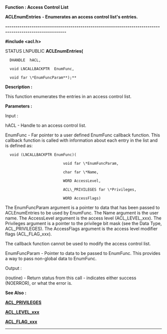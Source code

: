 




<!--
 /\* Font Definitions \*/
 @font-face
 {font-family:"Tms Rmn";
 panose-1:2 2 6 3 4 5 5 2 3 4;}
@font-face
 {font-family:Helv;
 panose-1:2 11 6 4 2 2 2 3 2 4;}
@font-face
 {font-family:"Cambria Math";
 panose-1:2 4 5 3 5 4 6 3 2 4;}
 /\* Style Definitions \*/
 p.MsoNormal, li.MsoNormal, div.MsoNormal
 {margin-top:0cm;
 margin-right:0cm;
 margin-bottom:8.0pt;
 margin-left:0cm;
 line-height:107%;
 font-size:11.0pt;
 font-family:"Calibri",sans-serif;}
.MsoChpDefault
 {font-size:11.0pt;}
.MsoPapDefault
 {margin-bottom:8.0pt;
 line-height:107%;}
 /\* Page Definitions \*/
 @page WordSection1
 {size:612.0pt 792.0pt;
 margin:72.0pt 72.0pt 72.0pt 72.0pt;}
div.WordSection1
 {page:WordSection1;}
-->




 


**Function : Access Control List**



**ACLEnumEntries** **-
Enumerates an access control list's entries.**


**----------------------------------------------------------------------------------------------------------**



**#include <acl.h>**



STATUS
LNPUBLIC **ACLEnumEntries(**  

      DHANDLE  hACL,  

      void LNCALLBACKPTR  EnumFunc,  

      void far \*EnumFuncParam**);**



**Description :**



This function
enumerates the entries in an access control list.


 


**Parameters :**



Input :  

hACL  -   Handle to an access control list.  

  

EnumFunc  -  Far pointer to a user defined EnumFunc callback function.  This
callback function is called with information about each entry in the list and
is defined as:  

  

      void (LNCALLBACKPTR EnumFunc)(  

                              void far \*EnumFuncParam,  

                              char far \*Name,  

                              WORD AccessLevel,  

                              ACL\_PRIVILEGES far \*Privileges,  

                              WORD AccessFlags)  

  

The EnumFuncParam argument is a pointer to data that has been passed to
ACLEnumEntries to be used by EnumFunc.  The Name argument is the user name. 
The AccessLevel argument is the access level (ACL\_LEVEL\_xxx).  The Privileges
argument is a pointer to the privilege bit mask (see the Data Type,
ACL\_PRIVILEGES).  The AccessFlags argument is the access level modifier flags
(ACL\_FLAG\_xxx).  

  

The callback function cannot be used to modify the access control list.  

  

EnumFuncParam  -  Pointer to data to be passed to EnumFunc.  This provides a
way to pass non-global data to EnumFunc.  

  




Output :  

(routine)  -   Return status from this call - indicates either success
(NOERROR), or what the error is.  

  

  




 **See Also :**


**[ACL\_PRIVILEGES](notes:///852584E300582C9D/61FD4E9848264AD28525620B006BA8BD/0007004A00E8002385255E3F00027E24)**


**[ACL\_LEVEL\_xxx](ACL_LEVEL_xxx.md)**


**[ACL\_FLAG\_xxx](ACL_FLAG_xxx.md)**



----------------------------------------------------------------------------------------------------------


 





